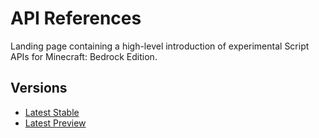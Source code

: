 # API References

Landing page containing a high-level introduction of experimental Script APIs for Minecraft: Bedrock Edition.

## Versions

- <a href="./stable/modules" target="_blank" rel="noreferrer">Latest Stable</a>
- <a href="./preview/modules" target="_blank" rel="noreferrer">Latest Preview</a>